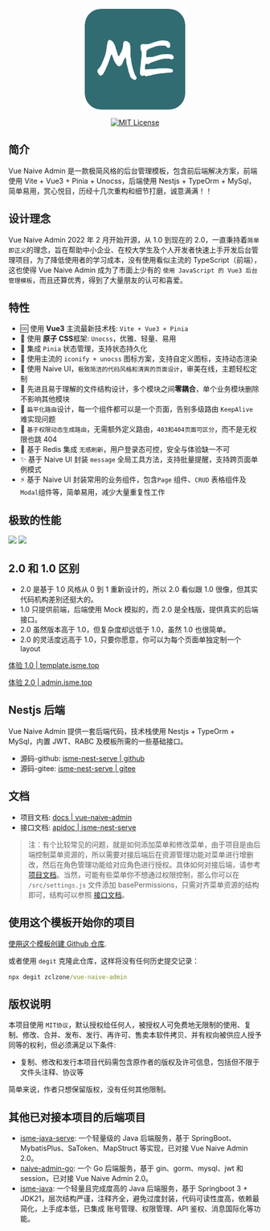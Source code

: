 <p align="center">
  <a href="https://github.com/zclzone/vue-naive-admin">
    <img alt="Vue Naive Admin Logo" width="200" src="./src/assets/images/logo.png">
  </a>
</p>
<p align="center">
  <a href="./LICENSE"><img alt="MIT License" src="https://badgen.net/github/license/zclzone/vue-naive-admin"/></a>
</p>

## 简介

Vue Naive Admin 是一款极简风格的后台管理模板，包含前后端解决方案，前端使用 Vite + Vue3 + Pinia + Unocss，后端使用 Nestjs + TypeOrm + MySql，简单易用，赏心悦目，历经十几次重构和细节打磨，诚意满满！！

## 设计理念

Vue Naive Admin 2022 年 2 月开始开源，从 1.0 到现在的 2.0，一直秉持着`简单即正义`的理念，旨在帮助中小企业、在校大学生及个人开发者快速上手开发后台管理项目，为了降低使用者的学习成本，没有使用看似主流的 TypeScript（前端），这也使得 Vue Naive Admin 成为了市面上少有的 `使用 JavaScript 的 Vue3 后台管理模板`，而且还算优秀，得到了大量朋友的认可和喜爱。

## 特性

- 🆒 使用 **Vue3** 主流最新技术栈: `Vite + Vue3 + Pinia`
- 🍇 使用 **原子 CSS**框架: `Unocss`，优雅、轻量、易用
- 🍍 集成 `Pinia` 状态管理，支持状态持久化
- 🤹 使用主流的 `iconify + unocss` 图标方案，支持自定义图标，支持动态渲染
- 🎨 使用 Naive UI，`极致简洁的代码风格和清爽的页面设计`，审美在线，主题轻松定制
- 👏 先进且易于理解的文件结构设计，多个模块之间**零耦合**，单个业务模块删除不影响其他模块
- 🚀 `扁平化路由`设计，每一个组件都可以是一个页面，告别多级路由 `KeepAlive` 难实现问题
- 🍒 `基于权限动态生成路由`，无需额外定义路由，`403和404页面可区分`，而不是无权限也跳 404
- 🔐 基于 Redis 集成 `无感刷新`，用户登录态可控，安全与体验缺一不可
- ✨ 基于 Naive UI 封装 `message` 全局工具方法，支持批量提醒，支持跨页面单例模式
- ⚡️ 基于 Naive UI 封装常用的业务组件，包含`Page` 组件、`CRUD` 表格组件及 `Modal`组件等，简单易用，减少大量重复性工作

## 极致的性能

![](https://docs.isme.top/Public/Uploads/2023-11-18/6558568b2b476.png)
![](https://docs.isme.top/Public/Uploads/2023-11-18/655853caa9ce8.png)

## 2.0 和 1.0 区别

- 2.0 是基于 1.0 风格从 0 到 1 重新设计的，所以 2.0 看似跟 1.0 很像，但其实代码机构差别还挺大的。
- 1.0 只提供前端，后端使用 Mock 模拟的，而 2.0 是全栈版，提供真实的后端接口。
- 2.0 虽然版本高于 1.0，但复杂度却远低于 1.0，虽然 1.0 也很简单。
- 2.0 的灵活度远高于 1.0，只要你愿意，你可以为每个页面单独定制一个 layout

[体验 1.0 | template.isme.top](https://template.isme.top)

[体验 2.0 | admin.isme.top](https://admin.isme.top)

## Nestjs 后端

Vue Naive Admin 提供一套后端代码，技术栈使用 Nestjs + TypeOrm + MySql，内置 JWT、RABC 及模板所需的一些基础接口。

- 源码-github: [isme-nest-serve | github](https://github.com/zclzone/isme-nest-serve)
- 源码-gitee: [isme-nest-serve | gitee](https://gitee.com/isme-admin/isme-nest-serve)

## 文档

- 项目文档: [docs | vue-naive-admin](https://isme.top)
- 接口文档: [apidoc | isme-nest-serve](https://apifox.com/apidoc/shared-ff4a4d32-c0d1-4caf-b0ee-6abc130f734a)

> 注：有个比较常见的问题，就是如何添加菜单和修改菜单，由于项目是由后端控制菜单资源的，所以需要对接后端后在资源管理功能对菜单进行增删改，然后在角色管理功能给对应角色进行授权。具体如何对接后端，请参考 [项目文档](https://isme.top)。当然，可能有些菜单你不想通过权限控制，那么你可以在 `/src/settings.js` 文件添加 basePermissions，只需对齐菜单资源的结构即可，结构可以参照 [接口文档](https://apifox.com/apidoc/shared-ff4a4d32-c0d1-4caf-b0ee-6abc130f734a/api-134536978)。

## 使用这个模板开始你的项目

[使用这个模板创建 Github 仓库](https://github.com/zclzone/vue-naive-admin/generate).

或者使用 `degit` 克隆此仓库，这样将没有任何历史提交记录：

```cmd
npx degit zclzone/vue-naive-admin
```

## 版权说明

本项目使用 `MIT协议`，默认授权给任何人，被授权人可免费地无限制的使用、复制、修改、合并、发布、发行、再许可、售卖本软件拷贝、并有权向被供应人授予同等的权利，但必须满足以下条件:

- 复制、修改和发行本项目代码需包含原作者的版权及许可信息，包括但不限于文件头注释、协议等

简单来说，作者只想保留版权，没有任何其他限制。

## 其他已对接本项目的后端项目

- [isme-java-serve](https://github.com/DHBin/isme-java-serve): 一个轻量级的 Java 后端服务，基于 SpringBoot、MybatisPlus、SaToken、MapStruct 等实现，已对接 Vue Naive Admin 2.0。
- [naive-admin-go](https://github.com/ituserxxx/naive-admin-go): 一个 Go 后端服务，基于 gin、gorm、mysql、jwt 和 session，已对接 Vue Naive Admin 2.0。
- [isme-java](https://github.com/AllenDengMs/isme-java): 一个轻量且完成度高的 Java 后端服务，基于 Springboot 3 + JDK21，层次结构严谨，注释齐全，避免过度封装，代码可读性度高，依赖最简化，上手成本低，已集成 账号管理、权限管理、API 鉴权、消息国际化等功能。
